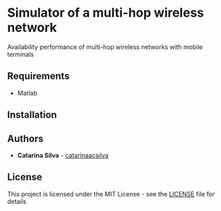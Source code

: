 # Simulator of a multi-hop wireless network

Availability performance of multi-hop wireless networks with mobile terminals


## Requirements

- Matlab

## Installation

## Authors

* **Catarina Silva** - [catarinaacsilva](https://github.com/catarinaacsilva)

## License

This project is licensed under the MIT License - see the [LICENSE](LICENSE) file for details